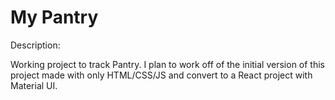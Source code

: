 # My Pantry

Description:

Working project to track Pantry. I plan to work off of the initial version of this project made with only HTML/CSS/JS and convert to a React project with Material UI.




